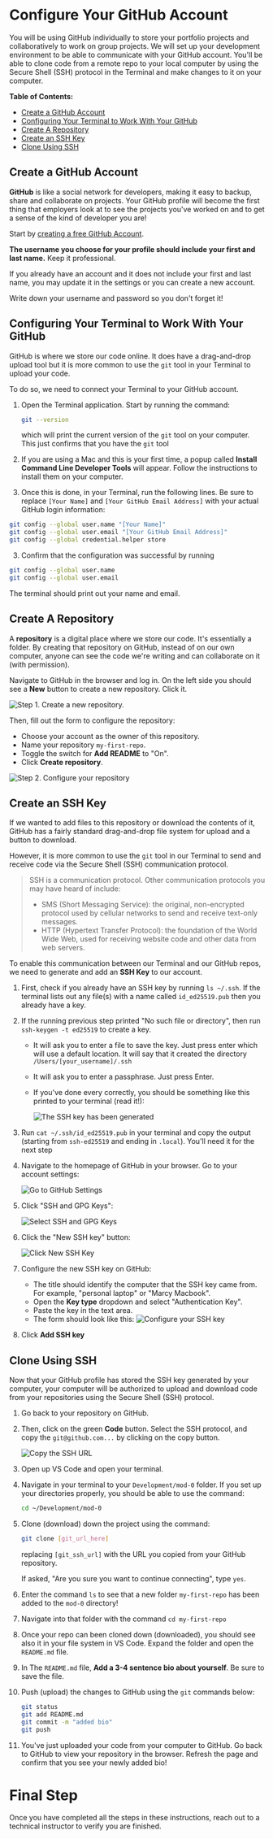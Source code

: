 # Configure Your GitHub Account

You will be using GitHub individually to store your portfolio projects and collaboratively to work on group projects. We will set up your development environment to be able to communicate with your GitHub account. You'll be able to clone code from a remote repo to your local computer by using the Secure Shell (SSH) protocol in the Terminal and make changes to it on your computer.

**Table of Contents:**
- [Create a GitHub Account](#create-a-github-account)
- [Configuring Your Terminal to Work With Your GitHub](#configuring-your-terminal-to-work-with-your-github)
- [Create A Repository](#create-a-repository)
- [Create an SSH Key](#create-an-ssh-key)
- [Clone Using SSH](#clone-using-ssh)

## Create a GitHub Account

**GitHub** is like a social network for developers, making it easy to backup, share and collaborate on projects. Your GitHub profile will become the first thing that employers look at to see the projects you've worked on and to get a sense of the kind of developer you are!

Start by [creating a free GitHub Account](https://github.com/join). 

**The username you choose for your profile should include your first and last name.** Keep it professional. 

If you already have an account and it does not include your first and last name, you may update it in the settings or you can create a new account.

Write down your username and password so you don't forget it!

## Configuring Your Terminal to Work With Your GitHub

GitHub is where we store our code online. It does have a drag-and-drop upload tool but it is more common to use the `git` tool in your Terminal to upload your code.

To do so, we need to connect your Terminal to your GitHub account.

1. Open the Terminal application. Start by running the command:
    
    ```bash
    git --version
    ``` 

    which will print the current version of the `git` tool on your computer. This just confirms that you have the `git` tool

2. If you are using a Mac and this is your first time, a popup called **Install Command Line Developer Tools** will appear. Follow the instructions to install them on your computer.

3. Once this is done, in your Terminal, run the following lines. Be sure to replace `[Your Name]` and `[Your GitHub Email Address]` with your actual GitHub login information:

```sh
git config --global user.name "[Your Name]"
git config --global user.email "[Your GitHub Email Address]"
git config --global credential.helper store
```

3. Confirm that the configuration was successful by running 

```sh
git config --global user.name
git config --global user.email
```

The terminal should print out your name and email.

## Create A Repository

A **repository** is a digital place where we store our code. It's essentially a folder. By creating that repository on GitHub, instead of on our own computer, anyone can see the code we're writing and can collaborate on it (with permission).

Navigate to GitHub in the browser and log in. On the left side you should see a **New** button to create a new repository. Click it.

![Step 1. Create a new repository.](./img/github-setup-1.png)

Then, fill out the form to configure the repository:
* Choose your account as the owner of this repository. 
* Name your repository `my-first-repo`. 
* Toggle the switch for **Add README** to "On". 
* Click **Create repository**.

![Step 2. Configure your repository](./img/github-setup-2.png)

## Create an SSH Key

If we wanted to add files to this repository or download the contents of it, GitHub has a fairly standard drag-and-drop file system for upload and a button to download.

However, it is more common to use the `git` tool in our Terminal to send and receive code via the Secure Shell (SSH) communication protocol.

> SSH is a communication protocol. Other communication protocols you may have heard of include:
> * SMS (Short Messaging Service): the original, non-encrypted protocol used by cellular networks to send and receive text-only messages.
> * HTTP (Hypertext Transfer Protocol): the foundation of the World Wide Web, used for receiving website code and other data from web servers.

To enable this communication between our Terminal and our GitHub repos, we need to generate and add an **SSH Key** to our account.

1. First, check if you already have an SSH key by running `ls ~/.ssh`. If the terminal lists out any file(s) with a name called `id_ed25519.pub` then you already have a key.

2. If the running previous step printed "No such file or directory", then run `ssh-keygen -t ed25519` to create a key.
    - It will ask you to enter a file to save the key. Just press enter which will use a default location. It will say that it created the directory `/Users/[your_username]/.ssh`
    - It will ask you to enter a passphrase. Just press Enter.
    - If you've done every correctly, you should be something like this printed to your terminal (read it!):

      ![The SSH key has been generated](./img/ed25519.png)

3. Run `cat ~/.ssh/id_ed25519.pub` in your terminal and copy the output (starting from `ssh-ed25519` and ending in `.local`). You'll need it for the next step

4. Navigate to the homepage of GitHub in your browser. Go to your account settings:

    ![Go to GitHub Settings](./img/github-setup-5.png)

5. Click "SSH and GPG Keys":

    ![Select SSH and GPG Keys](./img/github-setup-6.png)

6. Click the "New SSH key" button:

    ![Click New SSH Key](./img/github-setup-7.png)

7. Configure the new SSH key on GitHub:
   
   
    * The title should identify the computer that the SSH key came from. For example, "personal laptop" or "Marcy Macbook".
    * Open the **Key type** dropdown and select "Authentication Key". 
    * Paste the key in the text area.
    * The form should look like this:
    ![Configure your SSH key](./img/addSSHkey.png)

8.  Click **Add SSH key**
   
## Clone Using SSH

Now that your GitHub profile has stored the SSH key generated by your computer, your computer will be authorized to upload and download code from your repositories using the Secure Shell (SSH) protocol.

1. Go back to your repository on GitHub. 
2. Then, click on the green **Code** button. Select the SSH protocol, and copy the `git@github.com...` by clicking on the copy button.

    ![Copy the SSH URL](./img/github-setup-13.png)

3. Open up VS Code and open your terminal. 
4. Navigate in your terminal to your `Development/mod-0` folder. If you set up your directories properly, you should be able to use the command:

    ```sh
    cd ~/Development/mod-0
    ```

5. Clone (download) down the project using the command:
    
    ```sh
    git clone [git_url_here]
    ```

    replacing `[git_ssh_url]` with the URL you copied from your GitHub repository. 
    
    If asked, "Are you sure you want to continue connecting", type `yes`. 

6. Enter the command `ls` to see that a new folder `my-first-repo` has been added to the `mod-0` directory!

7. Navigate into that folder with the command `cd my-first-repo`

8. Once your repo can been cloned down (downloaded), you should see also it in your file system in VS Code. Expand the folder and open the `README.md` file.
9. In The `README.md` file, **Add a 3-4 sentence bio about yourself**. Be sure to save the file.

10. Push (upload) the changes to GitHub using the `git` commands below:
    
    ```sh
    git status
    git add README.md
    git commit -m "added bio"
    git push
    ```

11. You've just uploaded your code from your computer to GitHub. Go back to GitHub to view your repository in the browser. Refresh the page and confirm that you see your newly added bio!

# Final Step

Once you have completed all the steps in these instructions, reach out to a technical instructor to verify you are finished.
